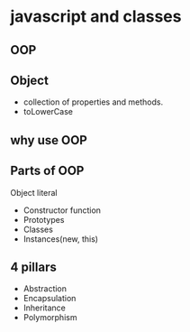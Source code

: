 # javascript and classes

## OOP

## Object
- collection of properties and methods.
- toLowerCase 

## why use OOP

## Parts of OOP
Object literal

- Constructor function
- Prototypes
- Classes
- Instances(new, this)

## 4 pillars
- Abstraction
- Encapsulation
- Inheritance
- Polymorphism